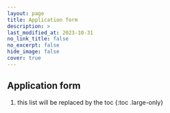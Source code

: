 ```yaml
---
layout: page
title: Application form
description: >
last_modified_at: 2023-10-31
no_link_title: false 
no_excerpt: false 
hide_image: false
cover: true
---
```


## Application form

1. this list will be replaced by the toc
{:toc .large-only}
